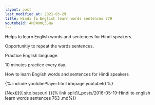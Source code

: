 ```yaml
---
layout: post
last_modified_at: 2021-03-29
title: Hindi to English learn words sentences 779 
youtubeId: 4MJW0mL5SQw
---
```

 
 
Helps to learn English words and sentences for Hindi speakers.

Opportunitiy to repeat the words sentences. 

Practice English language. 
 
10 minutes practice every day. 
 
How to learn English words and sentences for Hindi speakers 
 
{% include youtubePlayer.html id=page.youtubeId %}
 
 
[Next]({{ site.baseurl }}{% link  split1/_posts/2016-05-19-Hindi to english learn words sentences 763 .md%})
 
